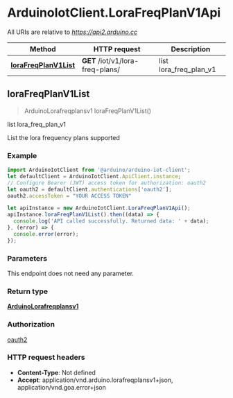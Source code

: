 # ArduinoIotClient.LoraFreqPlanV1Api

All URIs are relative to *https://api2.arduino.cc*

Method | HTTP request | Description
------------- | ------------- | -------------
[**loraFreqPlanV1List**](LoraFreqPlanV1Api.md#loraFreqPlanV1List) | **GET** /iot/v1/lora-freq-plans/ | list lora_freq_plan_v1



## loraFreqPlanV1List

> ArduinoLorafreqplansv1 loraFreqPlanV1List()

list lora_freq_plan_v1

List the lora frequency plans supported

### Example

```javascript
import ArduinoIotClient from '@arduino/arduino-iot-client';
let defaultClient = ArduinoIotClient.ApiClient.instance;
// Configure Bearer (JWT) access token for authorization: oauth2
let oauth2 = defaultClient.authentications['oauth2'];
oauth2.accessToken = "YOUR ACCESS TOKEN"

let apiInstance = new ArduinoIotClient.LoraFreqPlanV1Api();
apiInstance.loraFreqPlanV1List().then((data) => {
  console.log('API called successfully. Returned data: ' + data);
}, (error) => {
  console.error(error);
});

```

### Parameters

This endpoint does not need any parameter.

### Return type

[**ArduinoLorafreqplansv1**](ArduinoLorafreqplansv1.md)

### Authorization

[oauth2](../README.md#oauth2)

### HTTP request headers

- **Content-Type**: Not defined
- **Accept**: application/vnd.arduino.lorafreqplansv1+json, application/vnd.goa.error+json

